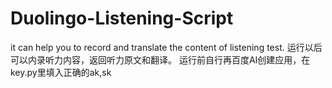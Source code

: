 # Duolingo-Listening-Script
it can help you to record  and translate the content of listening test.
运行以后可以内录听力内容，返回听力原文和翻译。
运行前自行再百度AI创建应用，在 key.py里填入正确的ak,sk
